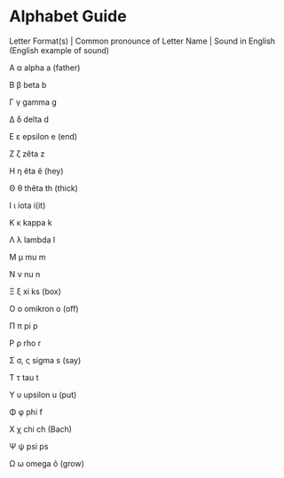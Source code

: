 # Alphabet Guide 

Letter Format(s) | Common pronounce of Letter Name | Sound in English (English example of sound) 

Α 	α 	alpha 	a (father)

Β 	β 	beta 	b
	
Γ 	γ 	gamma 	g
	
Δ 	δ 	delta 	d
	
Ε 	ε 	epsilon 	e (end) 

Ζ 	ζ 	zêta 	z

Η 	η 	êta 	ê 	(hey)

Θ 	θ 	thêta 	th (thick)

Ι 	ι 	iota 	i(it)

Κ 	κ 	kappa 	k
	
Λ 	λ 	lambda 	l
	
Μ 	μ 	mu 	m
	
Ν 	ν 	nu 	n
	
Ξ 	ξ 	xi 	ks (box)

Ο 	ο 	omikron 	o (off)

Π 	π 	pi 	p
	
Ρ 	ρ 	rho 	r
	
Σ 	σ, ς 	sigma 	s (say)

Τ 	τ 	tau 	t
	
Υ 	υ 	upsilon 	u (put)

Φ 	φ 	phi 	f
	
Χ 	χ 	chi 	ch (Bach)

Ψ 	ψ 	psi 	ps
	
Ω 	ω 	omega 	ô (grow)
